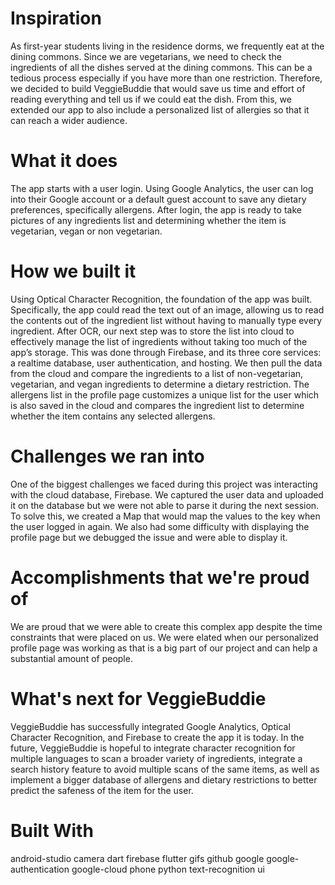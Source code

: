 # Inspiration
As first-year students living in the residence dorms, we frequently eat at the dining commons. Since we are vegetarians, we need to check the ingredients of all the dishes served at the dining commons. This can be a tedious process especially if you have more than one restriction. Therefore, we decided to build VeggieBuddie that would save us time and effort of reading everything and tell us if we could eat the dish. From this, we extended our app to also include a personalized list of allergies so that it can reach a wider audience.

# What it does
The app starts with a user login. Using Google Analytics, the user can log into their Google account or a default guest account to save any dietary preferences, specifically allergens. After login, the app is ready to take pictures of any ingredients list and determining whether the item is vegetarian, vegan or non vegetarian.

# How we built it
Using Optical Character Recognition, the foundation of the app was built. Specifically, the app could read the text out of an image, allowing us to read the contents out of the ingredient list without having to manually type every ingredient. After OCR, our next step was to store the list into cloud to effectively manage the list of ingredients without taking too much of the app’s storage. This was done through Firebase, and its three core services: a realtime database, user authentication, and hosting. We then pull the data from the cloud and compare the ingredients to a list of non-vegetarian, vegetarian, and vegan ingredients to determine a dietary restriction. The allergens list in the profile page customizes a unique list for the user which is also saved in the cloud and compares the ingredient list to determine whether the item contains any selected allergens.

# Challenges we ran into
One of the biggest challenges we faced during this project was interacting with the cloud database, Firebase. We captured the user data and uploaded it on the database but we were not able to parse it during the next session. To solve this, we created a Map that would map the values to the key when the user logged in again. We also had some difficulty with displaying the profile page but we debugged the issue and were able to display it.

# Accomplishments that we're proud of
We are proud that we were able to create this complex app despite the time constraints that were placed on us. We were elated when our personalized profile page was working as that is a big part of our project and can help a substantial amount of people.

# What's next for VeggieBuddie
VeggieBuddie has successfully integrated Google Analytics, Optical Character Recognition, and Firebase to create the app it is today. In the future, VeggieBuddie is hopeful to integrate character recognition for multiple languages to scan a broader variety of ingredients, integrate a search history feature to avoid multiple scans of the same items, as well as implement a bigger database of allergens and dietary restrictions to better predict the safeness of the item for the user.

# Built With
android-studio
camera
dart
firebase
flutter
gifs
github
google
google-authentication
google-cloud
phone
python
text-recognition
ui

